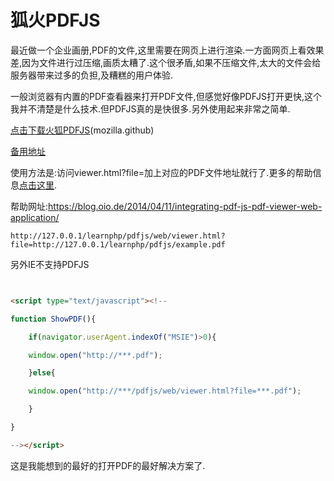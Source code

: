 # 狐火PDFJS

最近做一个企业画册,PDF的文件,这里需要在网页上进行渲染.一方面网页上看效果差,因为文件进行过压缩,画质太糟了.这个很矛盾,如果不压缩文件,太大的文件会给服务器带来过多的负担,及糟糕的用户体验.

一般浏览器有内置的PDF查看器来打开PDF文件,但感觉好像PDFJS打开更快,这个我并不清楚是什么技术.但PDFJS真的是快很多.另外使用起来非常之简单.

[点击下载火狐PDFJS](https://mozilla.github.io/pdf.js/)(mozilla.github)

[备用地址](https://github.com/mrg123/pdf.js)

使用方法是:访问viewer.html?file=加上对应的PDF文件地址就行了.更多的帮助信息[点击这里](https://blog.oio.de/2014/04/11/integrating-pdf-js-pdf-viewer-web-application/).

帮助网址:https://blog.oio.de/2014/04/11/integrating-pdf-js-pdf-viewer-web-application/

```
http://127.0.0.1/learnphp/pdfjs/web/viewer.html?file=http://127.0.0.1/learnphp/pdfjs/example.pdf
```

另外IE不支持PDFJS

```html


<script type="text/javascript"><!--

function ShowPDF(){

	if(navigator.userAgent.indexOf("MSIE")>0){

	window.open("http://***.pdf");    

	}else{

	window.open("http://***/pdfjs/web/viewer.html?file=***.pdf");    

	}

}

--></script>
```

这是我能想到的最好的打开PDF的最好解决方案了.

